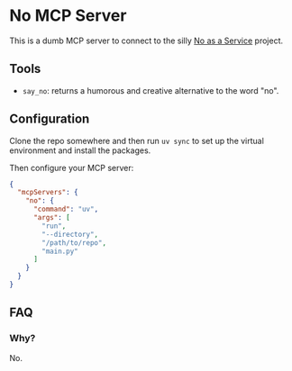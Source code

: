 # No MCP Server

This is a dumb MCP server to connect to the silly [No as a Service](https://github.com/hotheadhacker/no-as-a-service) project.

## Tools

- `say_no`: returns a humorous and creative alternative to the word "no".

## Configuration

Clone the repo somewhere and then run `uv sync` to set up the virtual environment and install the packages.

Then configure your MCP server:

```json
{
  "mcpServers": {
    "no": {
      "command": "uv",
      "args": [
        "run",
        "--directory",
        "/path/to/repo",
        "main.py"
      ]
    }
  }
}
```

## FAQ

### Why?

No.
